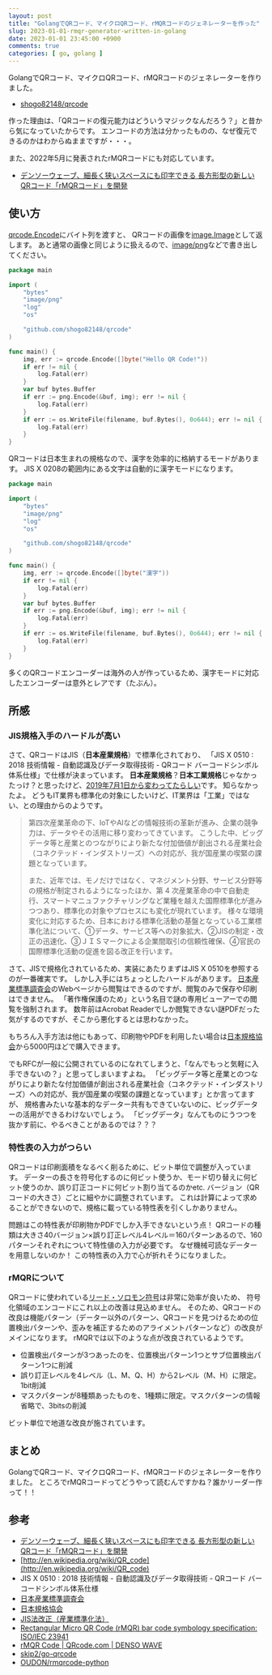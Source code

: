 ```yaml
---
layout: post
title: "GolangでQRコード、マイクロQRコード、rMQRコードのジェネレーターを作った"
slug: 2023-01-01-rmqr-generator-written-in-golang
date: 2023-01-01 23:45:00 +0900
comments: true
categories: [ go, golang ]
---
```


GolangでQRコード、マイクロQRコード、rMQRコードのジェネレーターを作りました。

- [shogo82148/qrcode](https://github.com/shogo82148/qrcode)

作った理由は、「QRコードの復元能力はどういうマジックなんだろう？」と昔から気になっていたからです。
エンコードの方法は分かったものの、なぜ復元できるのかはわからぬままですが・・・。

また、2022年5月に発表されたrMQRコードにも対応しています。

- [デンソーウェーブ、細長く狭いスペースにも印字できる 長方形型の新しいQRコード「rMQRコード」を開発](https://www.denso-wave.com/ja/adcd/info/detail__220525.html)

## 使い方

[qrcode.Encode](https://pkg.go.dev/github.com/shogo82148/qrcode#Encode)にバイト列を渡すと、
QRコードの画像を[image.Image](https://pkg.go.dev/image#Image)として返します。
あと通常の画像と同じように扱えるので、[image/png](https://pkg.go.dev/image/png)などで書き出してください。

```go
package main

import (
	"bytes"
	"image/png"
	"log"
	"os"

	"github.com/shogo82148/qrcode"
)

func main() {
	img, err := qrcode.Encode([]byte("Hello QR Code!"))
	if err != nil {
		log.Fatal(err)
	}
	var buf bytes.Buffer
	if err := png.Encode(&buf, img); err != nil {
		log.Fatal(err)
	}
	if err := os.WriteFile(filename, buf.Bytes(), 0o644); err != nil {
		log.Fatal(err)
	}
}
```

QRコードは日本生まれの規格なので、漢字を効率的に格納するモードがあります。
JIS X 0208の範囲内にある文字は自動的に漢字モードになります。

```go
package main

import (
	"bytes"
	"image/png"
	"log"
	"os"

	"github.com/shogo82148/qrcode"
)

func main() {
	img, err := qrcode.Encode([]byte("漢字"))
	if err != nil {
		log.Fatal(err)
	}
	var buf bytes.Buffer
	if err := png.Encode(&buf, img); err != nil {
		log.Fatal(err)
	}
	if err := os.WriteFile(filename, buf.Bytes(), 0o644); err != nil {
		log.Fatal(err)
	}
}
```

多くのQRコードエンコーダーは海外の人が作っているため、漢字モードに対応したエンコーダーは意外とレアです（たぶん）。

## 所感

### JIS規格入手のハードルが高い

さて、QRコードはJIS（**日本産業規格**）で標準化されており、
「JIS X 0510 : 2018 技術情報 - 自動認識及びデータ取得技術 - QRコード バーコードシンボル体系仕様」で仕様が決まっています。
**日本産業規格**？**日本工業規格**じゃなかったっけ？と思ったけど、[2019年7月1日から変わってたらしい](https://web.archive.org/web/20181202102836/http://www.meti.go.jp/policy/economy/hyojun/JISho.html)です。
知らなかったよ。
どうもIT業界も標準化の対象にしたいけど、IT業界は「工業」ではない、との理由からのようです。

> 第四次産業革命の下、IoTやAIなどの情報技術の革新が進み、企業の競争力は、データやその活用に移り変わってきています。
> こうした中、ビッグデータ等と産業とのつながりにより新たな付加価値が創出される産業社会（コネクテッド・インダストリーズ）への対応が、我が国産業の喫緊の課題となっています。
>
> また、近年では、モノだけではなく、マネジメント分野、サービス分野等の規格が制定されるようになったほか、第 4 次産業革命の中で自動走行、スマートマニュファクチャリングなど業種を越えた国際標準化が進みつつあり、標準化の対象やプロセスにも変化が現れています。
> 様々な環境変化に対応するため、日本における標準化活動の基盤となっている工業標準化法について、①データ、サービス等への対象拡大、②JISの制定・改正の迅速化、③ＪＩＳマークによる企業間取引の信頼性確保、④官民の国際標準化活動の促進を図る改正を行います。

さて、JISで規格化されているため、実装にあたりまずはJIS X 0510を参照するのが一番確実です。
しかし入手にはちょっとしたハードルがあります。
[日本産業標準調査会](https://www.jisc.go.jp/index.html)のWebページから閲覧はできるのですが、閲覧のみで保存や印刷はできません。
「著作権保護のため」という名目で謎の専用ビューアーでの閲覧を強制されます。
数年前はAcrobat Readerでしか閲覧できない謎PDFだった気がするのですが、そこから悪化するとは思わなかった。

もちろん入手方法は他にもあって、印刷物やPDFを利用したい場合は[日本規格協会](https://webdesk.jsa.or.jp/)から5000円ほどで購入できます。

でもRFCが一般に公開されているのになれてしまうと、「なんでもっと気軽に入手できないの？」と思ってしまいますよね。
「ビッグデータ等と産業とのつながりにより新たな付加価値が創出される産業社会（コネクテッド・インダストリーズ）への対応が、我が国産業の喫緊の課題となっています」とか言ってますが、
規格書みたいな基本的なデーター共有もできていないのに、ビッグデーターの活用ができるわけないでしょう。
「ビッグデータ」なんてものにうつつを抜かす前に、やるべきことがあるのでは？？？

### 特性表の入力がつらい

QRコードは印刷面積をなるべく削るために、ビット単位で調整が入っています。
データーの長さを符号化するのに何ビット使うか、モード切り替えに何ビット使うのか、誤り訂正コードに何ビット割り当てるのかetc.
バージョン（QRコードの大きさ）ごとに細やかに調整されています。
これは計算によって求めることができないので、規格に載っている特性表を引くしかありません。

問題はこの特性表が印刷物かPDFでしか入手できないという点！
QRコードの種類は大きさ40バージョン×誤り訂正レベル4レベル＝160パターンあるので、160パターンそれぞれについて特性値の入力が必要です。
なぜ機械可読なデーターを用意しないのか！
この特性表の入力で心が折れそうになりました。

### rMQRについて

QRコードに使われている[リード・ソロモン符号](https://ja.wikipedia.org/wiki/%E3%83%AA%E3%83%BC%E3%83%89%E3%83%BB%E3%82%BD%E3%83%AD%E3%83%A2%E3%83%B3%E7%AC%A6%E5%8F%B7)は非常に効率が良いため、
符号化領域のエンコードにこれ以上の改善は見込めません。
そのため、QRコードの改良は機能パターン（データー以外のパターン、QRコードを見つけるための位置検出パターンや、歪みを補正するためのアライメントパターンなど）の改良がメインになります。
rMQRでは以下のような点が改良されているようです。

- 位置検出パターンが3つあったのを、位置検出パターン1つとサブ位置検出パターン1つに削減
- 誤り訂正レベルを4レベル（L、M、Q、H）から2レベル（M、H）に限定。1bit削減
- マスクパターンが8種類あったものを、1種類に限定。マスクパターンの情報省略で、3bitsの削減

ビット単位で地道な改良が施されています。

## まとめ

GolangでQRコード、マイクロQRコード、rMQRコードのジェネレーターを作りました。
ところでrMQRコードってどうやって読むんですかね？誰かリーダー作って！！

## 参考

- [デンソーウェーブ、細長く狭いスペースにも印字できる 長方形型の新しいQRコード「rMQRコード」を開発](https://www.denso-wave.com/ja/adcd/info/detail__220525.html)
- [http://en.wikipedia.org/wiki/QR_code](http://en.wikipedia.org/wiki/QR_code)
- JIS X 0510 : 2018 技術情報 - 自動認識及びデータ取得技術 - QRコード バーコードシンボル体系仕様
- [日本産業標準調査会](https://www.jisc.go.jp/index.html)
- [日本規格協会](https://webdesk.jsa.or.jp/)
- [JIS法改正（産業標準化法）](https://web.archive.org/web/20181202102836/http://www.meti.go.jp/policy/economy/hyojun/JISho.html)
- [Rectangular Micro QR Code (rMQR) bar code symbology specification: ISO/IEC 23941](https://www.iso.org/standard/77404.html)
- [rMQR Code | QRcode.com | DENSO WAVE](https://www.qrcode.com/en/codes/rmqr.html)
- [skip2/go-qrcode](github.com/skip2/go-qrcode)
- [OUDON/rmqrcode-python](https://github.com/OUDON/rmqrcode-python)
